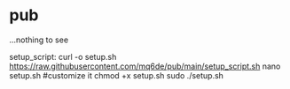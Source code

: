 # pub

...nothing to see

setup_script:
curl -o setup.sh https://raw.githubusercontent.com/mq6de/pub/main/setup_script.sh
nano setup.sh #customize it
chmod +x setup.sh
sudo ./setup.sh
